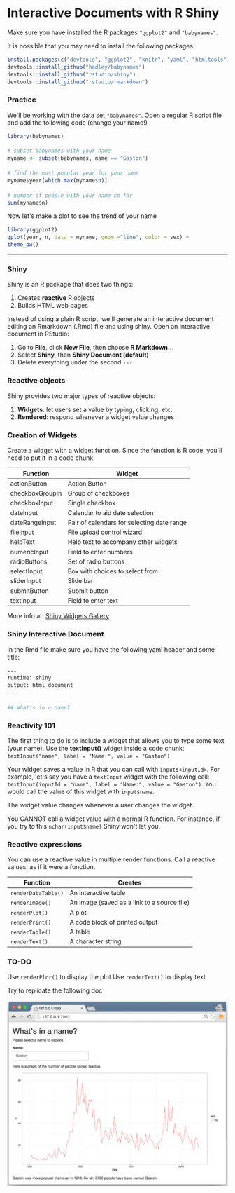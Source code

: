 # Interactive Documents with R Shiny

Make sure you have installed the R packages `"ggplot2"` and `"babynames"`.

It is possible that you may need to install the following packages:
```R
install.packages(c("devtools", "ggplot2", "knitr", "yaml", "htmltools"))
devtools::install_github("hadley/babynames")
devtools::install_github("rstudio/shiny")
devtools::install_github("rstudio/rmarkdown")
```

### Practice

We'll be working with the data set `"babynames"`. Open a regular R script file and
add the following code (change your name!)
```R
library(babynames)

# subset babynames with your name
myname <- subset(babynames, name == "Gaston")

# find the most popular year for your name
myname$year[which.max(myname$n)]

# number of people with your name so far
sum(myname$n)
```

Now let's make a plot to see the trend of your name
```R
library(ggplot2)
qplot(year, n, data = myname, geom ="line", color = sex) +
theme_bw()
```

---

### Shiny

Shiny is an R package that does two things:

1. Creates __reactive__ R objects
2. Builds HTML web pages

Instead of using a plain R script, we'll generate an interactive document editing 
an Rmarkdown (.Rmd) file and using shiny. Open an interactive document in RStudio:

1. Go to __File__, click __New File__, then choose __R Markdown...__
2. Select __Shiny__, then __Shiny Document (default)__
3. Delete everything under the second `---`


### Reactive objects

Shiny provides two major types of reactive objects:

1. __Widgets__: let users set a value by typing, clicking, etc.
2. __Rendered__: respond whenever a widget value changes


### Creation of Widgets

Create a widget with a widget function. Since the function is R code, you'll need to put it in a code chunk

| Function        | Widget                                     |
| --------------- | ------------------------------------------ |
| actionButton    | Action Button                              |
| checkboxGroupIn | Group of checkboxes                        |
| checkboxInput   | Single checkbox                            |
| dateInput       | Calendar to aid date selection             |
| dateRangeInput  | Pair of calendars for selecting date range |
| fileInput       | File upload control wizard                 |
| helpText        | Help text to accompany other widgets       |
| numericInput    | Field to enter numbers                     |
| radioButtons    | Set of radio buttons                       |
| selectInput     | Box with choices to select from            |
| sliderInput     | Slide bar                                  |
| submitButton    | Submit button                              |
| textInput       | Field to enter text                        |

More info at: [Shiny Widgets Gallery](http://shiny.rstudio.com/gallery/widget-gallery.html)


### Shiny Interactive Document

In the Rmd file make sure you have the following yaml header and some title:

```bash
---
runtime: shiny
output: html_document
---

## What's in a name?
```

### Reactivity 101

The first thing to do is to include a widget that allows you to type some text (your name).
Use the __textInput()__ widget inside a code chunk: `textInput("name", label = "Name:", value = "Gaston")`

Your widget saves a value in R that you can call with `input$<inputId>`.
For example, let's say you have a `textInput` widget with the following call:
`textInput(inputId = "name", label = "Name:", value = "Gaston")`.
You would call the value of this widget with `input$name`.

The widget value changes whenever a user changes the widget.

You CANNOT call a widget value with a normal R function. For instance, 
if you try to this `nchar(input$name)` Shiny won't let you.


### Reactive expressions

You can use a reactive value in multiple render functions. 
Call a reactive values, as if it were a function.

| Function            | Creates       |
| ------------------- | ----------------- |
| `renderDataTable()` |	An interactive table |
| `renderImage()`     |	An image (saved as a link to a source file) |
| `renderPlot()`      |	A plot            |
| `renderPrint()`     |	A code block of printed output |
| `renderTable()`     |	A table            |
| `renderText()`      |	A character string |


### TO-DO

Use `renderPlor()` to display the plot
Use `renderText()` to display text

Try to replicate the following doc

![](shinydoc.png)


